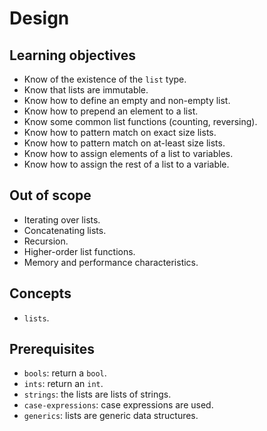 # Design

## Learning objectives

- Know of the existence of the `list` type.
- Know that lists are immutable.
- Know how to define an empty and non-empty list.
- Know how to prepend an element to a list.
- Know some common list functions (counting, reversing).
- Know how to pattern match on exact size lists.
- Know how to pattern match on at-least size lists.
- Know how to assign elements of a list to variables.
- Know how to assign the rest of a list to a variable.

## Out of scope

- Iterating over lists.
- Concatenating lists.
- Recursion.
- Higher-order list functions.
- Memory and performance characteristics.

## Concepts

- `lists`.

## Prerequisites

- `bools`: return a `bool`.
- `ints`: return an `int`.
- `strings`: the lists are lists of strings.
- `case-expressions`: case expressions are used.
- `generics`: lists are generic data structures.
